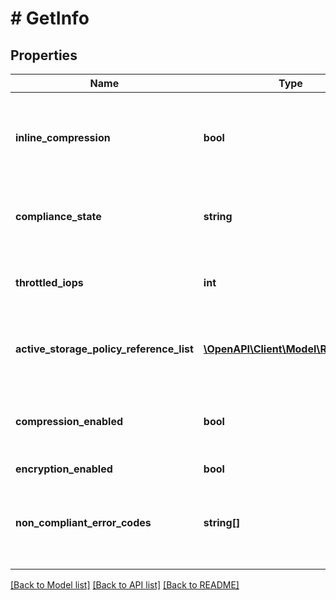 # # GetInfo

## Properties

Name | Type | Description | Notes
------------ | ------------- | ------------- | -------------
**inline_compression** | **bool** | Indicates whether compression is inline or post-process on the entity. | [optional]
**compliance_state** | **string** | Compliance state of the entity with the storage policy. | [optional] [default to 'IN_PROGRESS']
**throttled_iops** | **int** | Max IOs the entity is allowed to do in a second. | [optional]
**active_storage_policy_reference_list** | [**\OpenAPI\Client\Model\Reference[]**](Reference.md) | List of storage policies active on the entity. | [optional]
**compression_enabled** | **bool** | Indicates whether compression is enabled or not on the entity. | [optional]
**encryption_enabled** | **bool** |  | [optional]
**non_compliant_error_codes** | **string[]** | Indicates the reasons of non-compliance with the applied policy. | [optional]

[[Back to Model list]](../../README.md#models) [[Back to API list]](../../README.md#endpoints) [[Back to README]](../../README.md)
